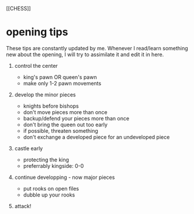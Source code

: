 [[CHESS]]
# opening tips
These tips are constantly updated by me.
Whenever I read/learn something new about the opening, I will try to assimilate
it and edit it in here.

1. control the center
   - king's pawn OR queen's pawn
   - make only 1-2 pawn movements

2. develop the minor pieces
   - knights before bishops
   - don't move pieces more than once
   - backup/defend your pieces more than once
   - don't bring the queen out too early
   - if possible, threaten something
   - don't exchange a developed piece for an undeveloped piece

3. castle early
   - protecting the king
   - preferrably kingside: 0-0

4. continue developping - now major pieces
   - put rooks on open files
   - dubble up your rooks

5. attack!  
   
